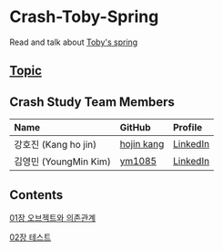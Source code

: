 # Crash-Toby-Spring

Read and talk about [Toby's spring](https://product.kyobobook.co.kr/detail/S000000935360)

## [Topic]()

## Crash Study Team Members

| **Name**               | **GitHub**                                    | **Profile**                                                     |
| :--------------------- | :-------------------------------------------- | :-------------------------------------------------------------- |
| 강호진 (Kang ho jin)   | [hojin kang](https://github.com/Jimmykang1210)     | [LinkedIn](https://www.linkedin.com/in/hojin-kang-692593104/)              |
| 김영민 (YoungMin Kim)  | [ym1085](https://github.com/ym1085)           | [LinkedIn](https://www.linkedin.com/in/youngmin-kim-1a245019a/) |

## Contents


[01장 오브젝트와 의존관계](./01장/README.md)

[02장 테스트](./02장/README.md)